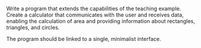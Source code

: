 Write a program that extends the capabilities of the teaching example. Create a calculator that communicates with the user and receives data, enabling the calculation of area and providing information about rectangles, triangles, and circles.

The program should be linked to a single, minimalist interface.